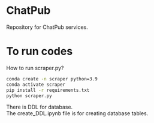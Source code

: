 # ChatPub

Repository for ChatPub services.

# To run codes

How to run scraper.py?
```bash
conda create -n scraper python=3.9
conda activate scraper
pip install -r requirements.txt
python scraper.py
```
There is DDL for database.<br>
The create_DDL.ipynb file is for creating database tables.
